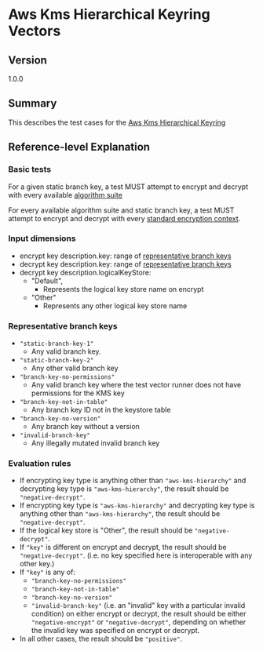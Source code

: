 [//]: # "Copyright Amazon.com Inc. or its affiliates. All Rights Reserved."
[//]: # "SPDX-License-Identifier: CC-BY-SA-4.0"

# Aws Kms Hierarchical Keyring Vectors

## Version

1.0.0

## Summary

This describes the test cases for the [Aws Kms Hierarchical Keyring](../../aws-kms/aws-kms-hierarchical-keyring.md)

## Reference-level Explanation

### Basic tests

For a given static branch key,
a test MUST attempt to encrypt and decrypt
with every available [algorithm suite](../../algorithm-suites.md#algorithm-suite-id)

For every available algorithm suite and static branch key,
a test MUST attempt to encrypt and decrypt with every [standard encryption context](./encryption-context.md#standard-encryption-contexts).

### Input dimensions

- encrypt key description.key: range of [representative branch keys](#representative-branch-keys)
- decrypt key description.key: range of [representative branch keys](#representative-branch-keys)
- decrypt key description.logicalKeyStore:
  - "Default",
    - Represents the logical key store name on encrypt
  - "Other"
    - Represents any other logical key store name

### Representative branch keys
* `"static-branch-key-1"`
  * Any valid branch key.
* `"static-branch-key-2"`
  * Any other valid branch key
* `"branch-key-no-permissions"`
  * Any valid branch key where 
the test vector runner does not have permissions
for the KMS key
* `"branch-key-not-in-table"`
  * Any branch key ID not in the keystore table
* `"branch-key-no-version"`
  * Any branch key without a version
* `"invalid-branch-key"`
  * Any illegally mutated invalid branch key

### Evaluation rules

- If encrypting key type is anything other than `"aws-kms-hierarchy"`
and decrypting key type is `"aws-kms-hierarchy"`,
the result should be `"negative-decrypt"`.
- If encrypting key type is `"aws-kms-hierarchy"`
and decrypting key type is anything other than `"aws-kms-hierarchy"`,
the result should be `"negative-decrypt"`.
- If the logical key store is "Other",
the result should be `"negative-decrypt"`.
- If `"key"` is different on encrypt and decrypt,
the result should be `"negative-decrypt"`.
(i.e. no key specified here is interoperable with any other key.)
- If `"key"` is any of:
  - `"branch-key-no-permissions"`
  - `"branch-key-not-in-table"`
  - `"branch-key-no-version"`
  - `"invalid-branch-key"`
(i.e. an "invalid" key with a particular invalid condition)
on either encrypt or decrypt,
the result should be either `"negative-encrypt"` or `"negative-decrypt"`, 
depending on whether the invalid key was specified on encrypt or decrypt.
- In all other cases, the result should be `"positive"`.